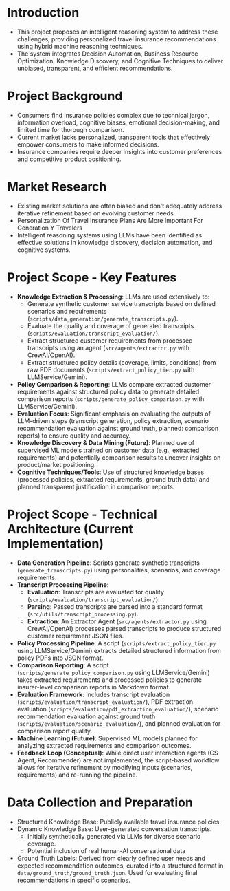 # Introduction

- This project proposes an intelligent reasoning system to address these challenges, providing personalized travel insurance recommendations using hybrid machine reasoning techniques.
- The system integrates Decision Automation, Business Resource Optimization, Knowledge Discovery, and Cognitive Techniques to deliver unbiased, transparent, and efficient recommendations.

# Project Background

- Consumers find insurance policies complex due to technical jargon, information overload, cognitive biases, emotional decision-making, and limited time for thorough comparison.
- Current market lacks personalized, transparent tools that effectively empower consumers to make informed decisions.
- Insurance companies require deeper insights into customer preferences and competitive product positioning.

# Market Research

- Existing market solutions are often biased and don't adequately address iterative refinement based on evolving customer needs.
- Personalization Of Travel Insurance Plans Are More Important For Generation Y Travelers
- Intelligent reasoning systems using LLMs have been identified as effective solutions in knowledge discovery, decision automation, and cognitive systems.

# Project Scope - Key Features

- **Knowledge Extraction & Processing**: LLMs are used extensively to:
    - Generate synthetic customer service transcripts based on defined scenarios and requirements (`scripts/data_generation/generate_transcripts.py`).
    - Evaluate the quality and coverage of generated transcripts (`scripts/evaluation/transcript_evaluation/`).
    - Extract structured customer requirements from processed transcripts using an agent (`src/agents/extractor.py` with CrewAI/OpenAI).
    - Extract structured policy details (coverage, limits, conditions) from raw PDF documents (`scripts/extract_policy_tier.py` with LLMService/Gemini).
- **Policy Comparison & Reporting**: LLMs compare extracted customer requirements against structured policy data to generate detailed comparison reports (`scripts/generate_policy_comparison.py` with LLMService/Gemini).
- **Evaluation Focus**: Significant emphasis on evaluating the outputs of LLM-driven steps (transcript generation, policy extraction, scenario recommendation evaluation against ground truth, planned: comparison reports) to ensure quality and accuracy.
- **Knowledge Discovery & Data Mining (Future)**: Planned use of supervised ML models trained on customer data (e.g., extracted requirements) and potentially comparison results to uncover insights on product/market positioning.
- **Cognitive Techniques/Tools**: Use of structured knowledge bases (processed policies, extracted requirements, ground truth data) and planned transparent justification in comparison reports.

# Project Scope - Technical Architecture (Current Implementation)

- **Data Generation Pipeline**: Scripts generate synthetic transcripts (`generate_transcripts.py`) using personalities, scenarios, and coverage requirements.
- **Transcript Processing Pipeline**:
    - **Evaluation**: Transcripts are evaluated for quality (`scripts/evaluation/transcript_evaluation/`).
    - **Parsing**: Passed transcripts are parsed into a standard format (`src/utils/transcript_processing.py`).
    - **Extraction**: An Extractor Agent (`src/agents/extractor.py` using CrewAI/OpenAI) processes parsed transcripts to produce structured customer requirement JSON files.
- **Policy Processing Pipeline**: A script (`scripts/extract_policy_tier.py` using LLMService/Gemini) extracts detailed structured information from policy PDFs into JSON format.
- **Comparison Reporting**: A script (`scripts/generate_policy_comparison.py` using LLMService/Gemini) takes extracted requirements and processed policies to generate insurer-level comparison reports in Markdown format.
- **Evaluation Framework**: Includes transcript evaluation (`scripts/evaluation/transcript_evaluation/`), PDF extraction evaluation (`scripts/evaluation/pdf_extraction_evaluation/`), scenario recommendation evaluation against ground truth (`scripts/evaluation/scenario_evaluation/`), and planned evaluation for comparison report quality.
- **Machine Learning (Future)**: Supervised ML models planned for analyzing extracted requirements and comparison outcomes.
- **Feedback Loop (Conceptual)**: While direct user interaction agents (CS Agent, Recommender) are not implemented, the script-based workflow allows for iterative refinement by modifying inputs (scenarios, requirements) and re-running the pipeline.

# Data Collection and Preparation

- Structured Knowledge Base: Publicly available travel insurance policies.
- Dynamic Knowledge Base: User-generated conversation transcripts.
    - Initially synthetically generated via LLMs for diverse scenario coverage.
    - Potential inclusion of real human-AI conversational data
- Ground Truth Labels: Derived from clearly defined user needs and expected recommendation outcomes, curated into a structured format in `data/ground_truth/ground_truth.json`. Used for evaluating final recommendations in specific scenarios.
